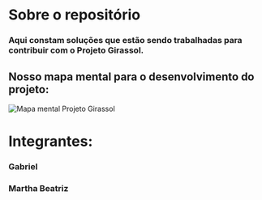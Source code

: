 # Sobre o repositório

### Aqui constam soluções que estão sendo trabalhadas para contribuir com o Projeto Girassol.

## Nosso mapa mental para o desenvolvimento do projeto:

![Mapa mental  Projeto Girassol](https://github.com/marthabea/ProjetoGirassol/assets/89950149/806f18e2-9184-4ce5-b7a8-1aca858c2e44)

# Integrantes:

### Gabriel
### Martha Beatriz


